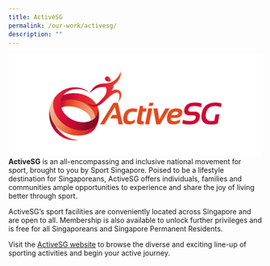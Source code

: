 ```yaml
---
title: ActiveSG
permalink: /our-work/activesg/
description: ""
---
```

![Active SG](/images/active_sg-logo.png)
**ActiveSG** is an all-encompassing and inclusive national movement for sport, brought to you by Sport Singapore. Poised to be a lifestyle destination for Singaporeans, ActiveSG offers individuals, families and communities ample opportunities to experience and share the joy of living better through sport. 

ActiveSG’s sport facilities are conveniently located across Singapore and are open to all. Membership is also available to unlock further privileges and is free for all Singaporeans and Singapore Permanent Residents. 

Visit the [ActiveSG website](https://www.myactivesg.com/) to browse the diverse and exciting line-up of sporting activities and begin your active journey.